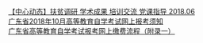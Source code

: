   
[【中心动态】扶贫调研 学术成果 培训交流 党课指导 2018.06](http://www.dianyue.me/archives/876/qg9p16c0jkbo0kda/)  
[广东省2018年10月高等教育自学考试网上报考须知](http://www.dianyue.me/archives/807/vc30x8efvwo8ro6a/)  
[广东省高等教育自学考试报考网上缴费流程（附录一）](http://www.dianyue.me/archives/216/f55lsaz3efxkjyl1/)
